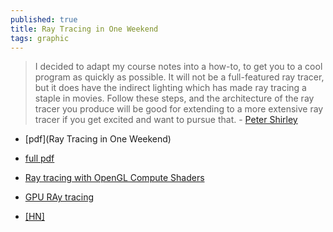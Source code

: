 ```yaml
---
published: true
title: Ray Tracing in One Weekend
tags: graphic
---
```

> I decided to adapt
my course notes into a how-to, to get you to a cool program as quickly as possible. It will not be
a full-featured ray tracer, but it does have the indirect lighting which has made ray tracing a
staple in movies. Follow these steps, and the architecture of the ray tracer you produce will be
good for extending to a more extensive ray tracer if you get excited and want to pursue that. - [Peter Shirley](https://twitter.com/Peter_shirley)

- [pdf](Ray Tracing in One Weekend)
- [full pdf](https://drive.google.com/drive/folders/14yayBb9XiL16lmuhbYhhvea8mKUUK77W)


- [Ray tracing with OpenGL Compute Shaders](https://github.com/LWJGL/lwjgl3-wiki/wiki/2.6.1.-Ray-tracing-with-OpenGL-Compute-Shaders-%28Part-I%29)
- [GPU RAy tracing](https://medium.com/@jcowles/gpu-ray-tracing-in-one-weekend-3e7d874b3b0f)

- [\[HN\]](https://news.ycombinator.com/item?id=18840859)
